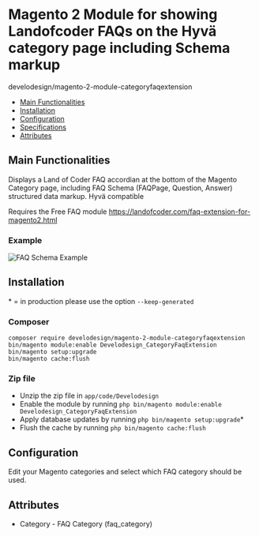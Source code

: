 # Magento 2 Module for showing Landofcoder FAQs on the Hyvä category page including Schema markup

   develodesign/magento-2-module-categoryfaqextension

 - [Main Functionalities](#markdown-header-main-functionalities)
 - [Installation](#markdown-header-installation)
 - [Configuration](#markdown-header-configuration)
 - [Specifications](#markdown-header-specifications)
 - [Attributes](#markdown-header-attributes)


## Main Functionalities
Displays a Land of Coder FAQ accordian at the bottom of the Magento Category page, including FAQ Schema (FAQPage, Question, Answer) structured data markup. Hyvä compatible

Requires the Free FAQ module https://landofcoder.com/faq-extension-for-magento2.html

### Example

![FAQ Schema Example](https://www.develodesign.co.uk/images/faq-schema.png)


## Installation
\* = in production please use the option `--keep-generated` 


### Composer

 ```
 composer require develodesign/magento-2-module-categoryfaqextension
 bin/magento module:enable Develodesign_CategoryFaqExtension
 bin/magento setup:upgrade
 bin/magento cache:flush
```

### Zip file

 - Unzip the zip file in `app/code/Develodesign`
 - Enable the module by running `php bin/magento module:enable Develodesign_CategoryFaqExtension`
 - Apply database updates by running `php bin/magento setup:upgrade`\*
 - Flush the cache by running `php bin/magento cache:flush`

## Configuration
Edit your Magento categories and select which FAQ category should be used. 



## Attributes

 - Category - FAQ Category (faq_category)


